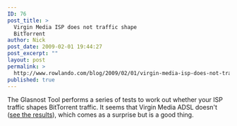 ```yaml
---
ID: 76
post_title: >
  Virgin Media ISP does not traffic shape
  BitTorrent
author: Nick
post_date: 2009-02-01 19:44:27
post_excerpt: ""
layout: post
permalink: >
  http://www.rowlando.com/blog/2009/02/01/virgin-media-isp-does-not-traffic-shape-bittorrent/
published: true
---
```

The Glasnost Tool performs a series of tests to work out whether your ISP traffic shapes BitTorrent traffic. It seems that Virgin Media ADSL doesn't (<a href="http://loki08.mpi-sws.mpg.de//bb/bittorrent-blocking.php?id=1233516747&amp;done=yes&amp;server=loki09.mpi-sws.mpg.de&amp;btport=6881&amp;port2=10009&amp;down=true&amp;up=true&amp;tcp=true&amp;repeat=2&amp;duration=20&amp;sysinfo=Mac%20OS%20X,i386,10.5.6,Apple%20Inc.,1.5.0_16&amp;peer=86.25.214.220&amp;btup0=817233&amp;btupstate0=7&amp;btupl0=20000&amp;tcpup0=838022&amp;tcpupstate0=6&amp;tcpupl0=20020&amp;btup1=838860&amp;btupstate1=6&amp;btupl1=20000&amp;tcpup1=838860&amp;tcpupstate1=6&amp;tcpupl1=20000&amp;btup2=838860&amp;btupstate2=6&amp;btupl2=20000&amp;tcpup2=838860&amp;tcpupstate2=6&amp;tcpupl2=20000&amp;btup3=838860&amp;btupstate3=6&amp;btupl3=20000&amp;tcpup3=838860&amp;tcpupstate3=6&amp;tcpupl3=20000&amp;btdown0=5169209&amp;btdownstate0=24&amp;btdownl0=20000&amp;tcpdown0=5380622&amp;tcpdownstate0=24&amp;tcpdownl0=20000&amp;btdown1=5607219&amp;btdownstate1=24&amp;btdownl1=20000&amp;tcpdown1=5537225&amp;tcpdownstate1=24&amp;tcpdownl1=20000&amp;btdown2=5138277&amp;btdownstate2=24&amp;btdownl2=20000&amp;tcpdown2=5516416&amp;tcpdownstate2=24&amp;tcpdownl2=20000&amp;btdown3=4948798&amp;btdownstate3=24&amp;btdownl3=20000&amp;tcpdown3=5381184&amp;tcpdownstate3=24&amp;tcpdownl3=20000&amp;&amp;sbtdown0=771875&amp;sbtdownp0=6881&amp;stcpdown0=798831&amp;stcpdownp0=6881&amp;sbtdown1=798866&amp;sbtdownp1=6881&amp;stcpdown1=798853&amp;stcpdownp1=6881&amp;sbtdown2=798856&amp;sbtdownp2=10009&amp;stcpdown2=798868&amp;stcpdownp2=10009&amp;sbtdown3=798905&amp;sbtdownp3=10009&amp;stcpdown3=798836&amp;stcpdownp3=10009&amp;sbtup0=5242765&amp;sbtupp0=6881&amp;stcpup0=5450863&amp;stcpupp0=6881&amp;sbtup1=5661878&amp;sbtupp1=6881&amp;stcpup1=5557203&amp;stcpupp1=6881&amp;sbtup2=5242349&amp;sbtupp2=10009&amp;stcpup2=5557382&amp;stcpupp2=10009&amp;sbtup3=5032061&amp;sbtupp3=10009&amp;stcpup3=5452532&amp;stcpupp3=10009&amp;">see the results</a>), which comes as a surprise but is a good thing.